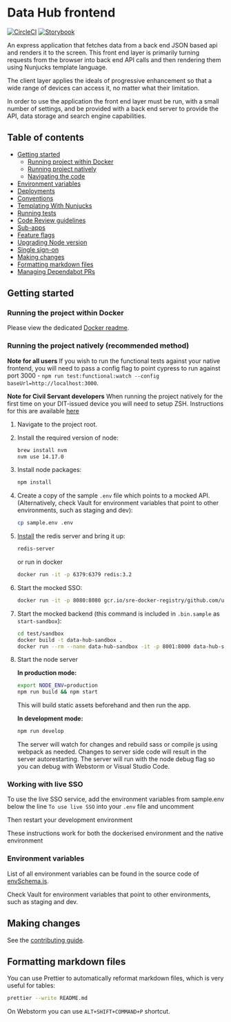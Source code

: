 # Data Hub frontend

[![CircleCI](https://circleci.com/gh/uktrade/data-hub-frontend.svg?style=svg)](https://circleci.com/gh/uktrade/data-hub-frontend)
[![Storybook](https://cdn.jsdelivr.net/gh/storybookjs/brand@master/badge/badge-storybook.svg)](https://uktrade.github.io/data-hub-frontend)

An express application that fetches data from a back end JSON based api and renders it to the screen.
This front end layer is primarily turning requests from the browser into back end API calls and then
rendering them using Nunjucks template language.

The client layer applies the ideals of progressive enhancement so that a wide range of devices can
access it, no matter what their limitation.

In order to use the application the front end layer must be run, with a small number of settings,
and be provided with a back end server to provide the API, data storage and search engine capabilities.

## Table of contents

- [Getting started](#getting-started)
  - [Running project within Docker](#running-project-within-docker)
  - [Running project natively](#running-project-natively)
  - [Navigating the code](./docs/CodePathMap.png)
- [Environment variables](#environment-variables)
- [Deployments](./docs/Deployments.md)
- [Conventions](./docs/Conventions.md)
- [Templating With Nunjucks](./docs/Templating%20with%20Nunjucks.md)
- [Running tests](./docs/Running%20tests.md)
- [Code Review guidelines](./docs/Code%20review%20guidelines.md)
- [Sub-apps](./docs/Sub-apps.md)
- [Feature flags](./docs/Feature%20flags.md)
- [Upgrading Node version](./docs/Upgrading%20Node%20version.md)
- [Single sign-on](./docs/Single%20sign-on.md)
- [Making changes](#making-changes)
- [Formatting markdown files](#formatting-markdown-files)
- [Managing Dependabot PRs](./docs/Dependabot.md)

## Getting started

### Running the project within Docker 

Please view the dedicated [Docker readme](./docs/Docker.md).

### Running the project natively (recommended method)

**Note for all users** If you wish to run the functional tests against your native frontend, you will need to pass a config flag to point cypress to run against port 3000 - `npm run test:functional:watch --config baseUrl=http://localhost:3000`.

**Note for Civil Servant developers** When running the project natively for the first time on your DIT-issued device you will need to setup ZSH. Instructions for this are available [here](./docs/ZSH%20setup.md)

1.  Navigate to the project root.

2.  Install the required version of node:

    ```bash
    brew install nvm
    nvm use 14.17.0
    ```

3.  Install node packages:

    ```bash
    npm install
    ```

4.  Create a copy of the sample `.env` file which points to a mocked API. (Alternatively, check Vault for environment variables that point to other environments, such as staging and dev):

    ```bash
    cp sample.env .env
    ```

6.  [Install](./docs/Installing%20redis%20natively.md) the redis server and bring it up:

    ```bash
    redis-server
    ```

    or run in docker

    ```bash
    docker run -it -p 6379:6379 redis:3.2
    ```

6.  Start the mocked SSO:

    ```bash
    docker run -it -p 8080:8080 gcr.io/sre-docker-registry/github.com/uktrade/mock-sso:latest
    ```

7.  Start the mocked backend (this command is included in `.bin.sample` as `start-sandbox`):

    ```bash
    cd test/sandbox
    docker build -t data-hub-sandbox .
    docker run --rm --name data-hub-sandbox -it -p 8001:8000 data-hub-sandbox
    ```

8.  Start the node server

    **In production mode:**

    ```bash
    export NODE_ENV=production
    npm run build && npm start
    ```

    This will build static assets beforehand and then run the app.

    **In development mode:**

    ```bash
    npm run develop
    ```

    The server will watch for changes and rebuild sass or compile js using webpack as
    needed. Changes to server side code will result in the server autorestarting.
    The server will run with the node debug flag so you can debug with Webstorm
    or Visual Studio Code.

### Working with live SSO

To use the live SSO service, add the environment variables from sample.env below the line `To use live SSO` into your `.env` file and uncomment

Then restart your development environment

These instructions work for both the dockerised environment and the native environment

### Environment variables

List of all environment variables can be found in the source code of [envSchema.js](./src/config/envSchema.js).

Check Vault for environment variables that point to other environments, such as staging and dev.

## Making changes

See the [contributing guide](./CONTRIBUTING.md).

## Formatting markdown files

You can use Prettier to automatically reformat markdown files, which is very useful for tables:

```bash
prettier --write README.md
```

On Webstorm you can use `ALT+SHIFT+COMMAND+P` shortcut.
